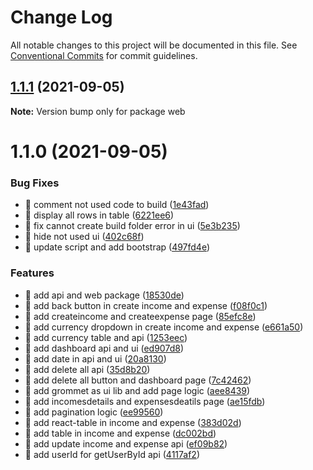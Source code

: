 # Change Log

All notable changes to this project will be documented in this file.
See [Conventional Commits](https://conventionalcommits.org) for commit guidelines.

## [1.1.1](https://github.com/yeukfei02/money-tracker/compare/v1.1.0...v1.1.1) (2021-09-05)

**Note:** Version bump only for package web





# 1.1.0 (2021-09-05)


### Bug Fixes

* 🐛 comment not used code to build ([1e43fad](https://github.com/yeukfei02/money-tracker/commit/1e43fad38068a7ee6916704e25d6ac1a04b77415))
* 🐛 display all rows in table ([6221ee6](https://github.com/yeukfei02/money-tracker/commit/6221ee690f2b900358e6554097aaa2104877e034))
* 🐛 fix cannot create build folder error in ui ([5e3b235](https://github.com/yeukfei02/money-tracker/commit/5e3b235a3270f0d12cd6ca8e50f24c609c01aa6c))
* 🐛 hide not used ui ([402c68f](https://github.com/yeukfei02/money-tracker/commit/402c68fd779007eba62008d217b0e4a4d1740c18))
* 🐛 update script and add bootstrap ([497fd4e](https://github.com/yeukfei02/money-tracker/commit/497fd4e797a39d6a0644c23b8b97b3dbd0833616))


### Features

* 🎸 add api and web package ([18530de](https://github.com/yeukfei02/money-tracker/commit/18530de32c0606e24b7aff7d9e8a9007f85c21ef))
* 🎸 add back button in create income and expense ([f08f0c1](https://github.com/yeukfei02/money-tracker/commit/f08f0c18373248382cfa5741eff60c777f2926ed))
* 🎸 add createincome and createexpense page ([85efc8e](https://github.com/yeukfei02/money-tracker/commit/85efc8e6b4d3d4dc3b3f8731e73336f3187a8cd7))
* 🎸 add currency dropdown in create income and expense ([e661a50](https://github.com/yeukfei02/money-tracker/commit/e661a5037e04b4a946e1ee2a65b7c47159f5e02b))
* 🎸 add currency table and api ([1253eec](https://github.com/yeukfei02/money-tracker/commit/1253eeceb3f57c36b1f01c7c477b860df6627b77))
* 🎸 add dashboard api and ui ([ed907d8](https://github.com/yeukfei02/money-tracker/commit/ed907d820aa414950a97150130368fafb4cde932))
* 🎸 add date in api and ui ([20a8130](https://github.com/yeukfei02/money-tracker/commit/20a8130b6554412661fdc88829b6086440fcfc26))
* 🎸 add delete all api ([35d8b20](https://github.com/yeukfei02/money-tracker/commit/35d8b20bb221efeb0d23e384a2a3e0efe2d61021))
* 🎸 add delete all button and dashboard page ([7c42462](https://github.com/yeukfei02/money-tracker/commit/7c424624b2538da88890b6ab4f546a5926f21306))
* 🎸 add grommet as ui lib and add page logic ([aee8439](https://github.com/yeukfei02/money-tracker/commit/aee84398a40a696006b6c88fdb717bb8cd40dd77))
* 🎸 add incomesdetails and expensesdeatils page ([ae15fdb](https://github.com/yeukfei02/money-tracker/commit/ae15fdb84269f5418711598542f87d21538f576f))
* 🎸 add pagination logic ([ee99560](https://github.com/yeukfei02/money-tracker/commit/ee995600dc9791daf29ce26ab5cc8e66406bdbdf))
* 🎸 add react-table in income and expense ([383d02d](https://github.com/yeukfei02/money-tracker/commit/383d02db280c60c127216ae557975bdb3d17da06))
* 🎸 add table in income and expense ([dc002bd](https://github.com/yeukfei02/money-tracker/commit/dc002bd9cb7bfffaac6edc69a5b6f2181d71e16c))
* 🎸 add update income and expense api ([ef09b82](https://github.com/yeukfei02/money-tracker/commit/ef09b82320f2c6e60f4c4a933a4deb1ad87876b7))
* 🎸 add userId for getUserById api ([4117af2](https://github.com/yeukfei02/money-tracker/commit/4117af23e2e41cf91812a5e05b9a0496d40e5cf8))
